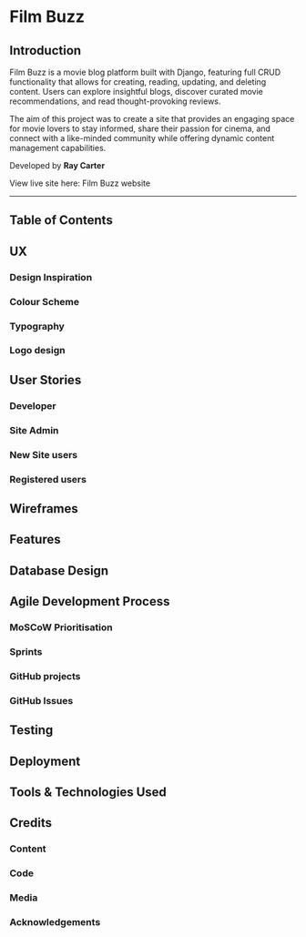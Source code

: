 # Film Buzz 

## Introduction

Film Buzz is a movie blog platform built with Django, featuring full CRUD functionality that allows for creating, reading, updating, and deleting content. Users can explore insightful blogs, discover curated movie recommendations, and read thought-provoking reviews.

The aim of this project was to create a site that provides an engaging space for movie lovers to stay informed, share their passion for cinema, and connect with a like-minded community while offering dynamic content management capabilities.


Developed by **Ray Carter**

View live site here: Film Buzz website

------

## Table of Contents



## UX

### Design Inspiration

### Colour Scheme

### Typography

### Logo design



## User Stories

### Developer

### Site Admin

### New Site users

### Registered users



## Wireframes




## Features



## Database Design



## Agile Development Process


### MoSCoW Prioritisation

### Sprints

### GitHub projects 

### GitHub Issues



## Testing 




## Deployment


## Tools & Technologies Used 



## Credits

### Content

### Code

### Media

### Acknowledgements